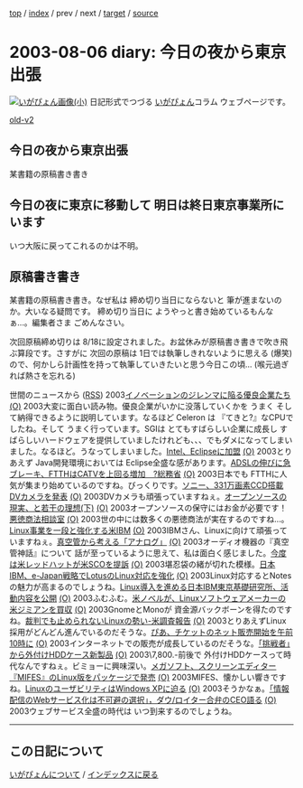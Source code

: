 [top](https://igapyon.github.io/diary/) 
 / [index](https://igapyon.github.io/diary/2003/index.html) 
 / prev 
 / next 
 / [target](https://igapyon.github.io/diary/2003/ig030806.html) 
 / [source](https://github.com/igapyon/diary/blob/gh-pages/2003/ig030806.html.src.md) 

2003-08-06 diary: 今日の夜から東京出張
=====================================================================================================
[![いがぴょん画像(小)](https://igapyon.github.io/diary/images/iga200306s.jpg "いがぴょん")](https://igapyon.github.io/diary/memo/memoigapyon.html) 日記形式でつづる [いがぴょん](https://igapyon.github.io/diary/memo/memoigapyon.html)コラム ウェブページです。

[old-v2](ig030806-orig.html)

## 今日の夜から東京出張

某書籍の原稿書き書き






## 今日の夜に東京に移動して 明日は終日東京事業所にいます


いつ大阪に戻ってこれるのかは不明。

## 原稿書き書き


某書籍の原稿書き書き。なぜ私は 締め切り当日にならないと 筆が進まないのか。大いなる疑問です。
締め切り当日に ようやっと書き始めているもんなぁ…。編集者さま ごめんなさい。

次回原稿締め切りは 8/18に設定されました。お盆休みが原稿書き書きで吹き飛ぶ算段です。さすがに 次回の原稿は 1日では執筆しきれないように思える (爆笑) ので、何かしら計画性を持って執筆していきたいと思う今日この頃… (喉元過ぎれば熱さを忘れる)



世間のニュースから ([RSS](ig030806-news.xml)) 2003[イノベーションのジレンマに陥る優良企業たち](http://japan.cnet.com/svc/rss?id=1285.47861.60205) [(O)](http://japan.cnet.com/svc/rss?id=1285.47861.60205) 2003大変に面白い読み物。優良企業がいかに没落していくかを うまく そして納得できるように説明しています。なるほど Celeron は 『てきと?』なCPUでしたね。そして うまく行っています。SGIは とてもすばらしい企業に成長し すばらしいハードウェアを提供していましたけれども、、、でもダメになってしまいました。なるほど。うなってしまいました。[Intel、Eclipseに加盟](http://www.zdnet.co.jp/news/0307/31/nebt_09.html) [(O)](http://www.zdnet.co.jp/news/0307/31/nebt_09.html) 2003とりあえず Java開発環境においては Eclipse全盛な感があります。[ADSLの伸びに急ブレーキ、FTTHはCATVを上回る増加　?総務省](http://www.zdnet.co.jp/broadband/0307/31/lp08.html) [(O)](http://www.zdnet.co.jp/broadband/0307/31/lp08.html) 2003日本でも FTTHに人気が集まり始めているのですね。びっくりです。[ソニー、331万画素CCD搭載DVカメラを発表](http://www.zdnet.co.jp/news/0307/31/njbt_01.html) [(O)](http://www.zdnet.co.jp/news/0307/31/njbt_01.html) 2003DVカメラも頑張っていますねぇ。[オープンソースの現実、と若干の理想(下)](http://japan.linux.com/opensource/03/07/31/190257.shtml) [(O)](http://japan.linux.com/opensource/03/07/31/190257.shtml) 2003オープンソースの保守にはお金が必要です！[悪徳商法相談室](http://www.akutokusos.com/) [(O)](http://www.akutokusos.com/) 2003世の中には数多くの悪徳商法が実在するのですね…。[Linux事業を一段と強化する米IBM](http://japan.cnet.com/news/ent/story/0,2000047623,20060302,00.htm) [(O)](http://japan.cnet.com/news/ent/story/0,2000047623,20060302,00.htm) 2003IBMさん、Linuxに向けて頑張っていますねぇ。[真空管から考える「アナログ」](http://www.zdnet.co.jp/news/0308/04/cjad_kodera.html) [(O)](http://www.zdnet.co.jp/news/0308/04/cjad_kodera.html) 2003オーディオ機器の『真空管神話』について 話が至っているように思えて、私は面白く感じました。[今度は米レッドハットが米SCOを提訴](http://japan.cnet.com/news/ent/story/0,2000047623,20060310,00.htm) [(O)](http://japan.cnet.com/news/ent/story/0,2000047623,20060310,00.htm) 2003堪忍袋の緒が切れた模様。[日本IBM、e-Japan戦略でLotusのLinux対応を強化](http://japan.cnet.com/news/ent/story/0,2000047623,20060334,00.htm) [(O)](http://japan.cnet.com/news/ent/story/0,2000047623,20060334,00.htm) 2003Linux対応するとNotesの魅力が高まるのでしょうね。[Linux導入を進める日本IBM東京基礎研究所、活動内容を公開](http://japan.cnet.com/news/ent/story/0,2000047623,20060333,00.htm) [(O)](http://japan.cnet.com/news/ent/story/0,2000047623,20060333,00.htm) 2003ふむふむ。[米ノベルが、Linuxソフトウェアメーカーの米ジミアンを買収](http://japan.cnet.com/svc/rss?id=1261.47623.60311) [(O)](http://japan.cnet.com/svc/rss?id=1261.47623.60311) 2003GnomeとMonoが 資金源バックボーンを得たのですね。[裁判でも止められないLinuxの勢い-米調査報告](http://japan.cnet.com/svc/rss?id=1261.47623.60317) [(O)](http://japan.cnet.com/svc/rss?id=1261.47623.60317) 2003とりあえずLinux採用がどんどん進んでいるのだそうな。[ぴあ、チケットのネット販売開始を午前10時に](http://www.zdnet.co.jp/news/0308/05/njbt_06.html) [(O)](http://www.zdnet.co.jp/news/0308/05/njbt_06.html) 2003インターネットでの販売が成長しているのだそうな。[「挑戦者」から外付けHDDケース新製品](http://www.zdnet.co.jp/products/0308/05/iodata.html) [(O)](http://www.zdnet.co.jp/products/0308/05/iodata.html) 2003\7,800.-前後で 外付けHDDケースって時代なんですねぇ。ビミョーに興味深い。[メガソフト、スクリーンエディター『MIFES』のLinux版をパッケージで発売](http://linux.ascii24.com/linux/news/today/2003/08/05/645332-000.html) [(O)](http://linux.ascii24.com/linux/news/today/2003/08/05/645332-000.html) 2003MIFES、懐かしい響きですね。[LinuxのユーザビリティはWindows XPに迫る](http://www.zdnet.co.jp/enterprise/0308/05/epi01.html) [(O)](http://www.zdnet.co.jp/enterprise/0308/05/epi01.html) 2003そうかなぁ。[「情報配信のWebサービス化は不可避の選択」，ダウ/ロイター合弁のCEO語る](http://itpro.nikkeibp.co.jp/free/NC/NEWS/20030804/6/) [(O)](http://itpro.nikkeibp.co.jp/free/NC/NEWS/20030804/6/) 2003ウェブサービス全盛の時代は いつ到来するのでしょうね。


----------------------------------------------------------------------------------------------------

## この日記について
[いがぴょんについて](https://igapyon.github.io/diary/memo/memoigapyon.html) / [インデックスに戻る](https://igapyon.github.io/diary/idxall.html)
